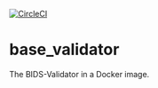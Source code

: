 [![CircleCI](https://dl.circleci.com/status-badge/img/gh/bids-apps/base_validator/tree/master.svg?style=shield)](https://dl.circleci.com/status-badge/redirect/gh/bids-apps/base_validator/tree/master)

# base_validator

The BIDS-Validator in a Docker image.
